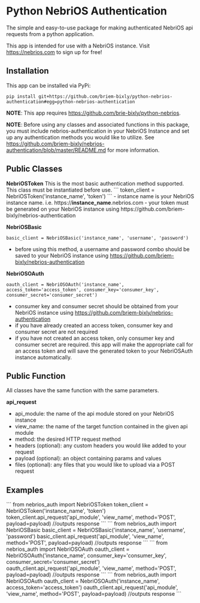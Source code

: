 # Python NebriOS Authentication

The simple and easy-to-use package for making authenticated NebriOS api requests from a python application.

This app is intended for use with a NebriOS instance. Visit https://nebrios.com to sign up for free!

<h2>Installation</h2>

This app can be installed via PyPi:
```
pip install git+https://github.com/briem-bixly/python-nebrios-authentication#egg=python-nebrios-authentication
```

<strong>NOTE</strong>: This app requires https://github.com/brie-bixly/python-nebrios.

<strong>NOTE</strong>: Before using any classes and associated functions in this package, you must include nebrios-authentication in your NebriOS Instance and set up any authentication methods you would like to utilize. See https://github.com/briem-bixly/nebrios-authentication/blob/master/README.md for more information.

<h2>Public Classes</h2>
<strong>NebriOSToken</strong>
This is the most basic authentication method supported. This class must be instantiated before use.
```
token_client = NebriOSToken('instance_name', 'token')
```
- instance name is your NebriOS instance name. i.e. https://<strong>instance_name</strong>.nebrios.com
- your token must be generated on your NebriOS instance using https://github.com/briem-bixly/nebrios-authentication

<strong>NebriOSBasic</strong>
```
basic_client = NebriOSBasic('instance_name', 'username', 'password')
```
- before using this method, a username and password combo should be saved to your NebriOS instance using https://github.com/briem-bixly/nebrios-authentication

<strong>NebriOSOAuth</strong>
```
oauth_client = NebriOSOAuth('instance_name', access_token='access_token', consumer_key='consumer_key', consumer_secret='consumer_secret')
```
- consumer key and consumer secret should be obtained from your NebriOS instance using https://github.com/briem-bixly/nebrios-authentication
- if you have already created an access token, consumer key and consumer secret are not required
- if you have not created an access token, only consumer key and consumer secret are required. this app will make the appropriate call for an access token and will save the generated token to your NebriOSAuth instance automatically.

<h2>Public Function</h2>
All classes have the same function with the same parameters.

<strong>api_request</strong>
- api_module: the name of the api module stored on your NebriOS instance
- view_name: the name of the target function contained in the given api module
- method: the desired HTTP request method
- headers (optional): any custom headers you would like added to your request
- payload (optional): an object containing params and values
- files (optional): any files that you would like to upload via a POST request

<h2>Examples</h2>
```
from nebrios_auth import NebriOSToken
token_client = NebriOSToken('instance_name', 'token')
token_client.api_request('api_module', 'view_name', method='POST', payload=payload)
//outputs response
```
```
from nebrios_auth import NebriOSBasic
basic_client = NebriOSBasic('instance_name', 'username', 'password')
basic_client.api_request('api_module', 'view_name', method='POST', payload=payload)
//outputs response
```
```
from nebrios_auth import NebriOSOAuth
oauth_client = NebriOSOAuth('instance_name', consumer_key='consumer_key', consumer_secret='consumer_secret')
oauth_client.api_request('api_module', 'view_name', method='POST', payload=payload)
//outputs response
```
```
from nebrios_auth import NebriOSOAuth
oauth_client = NebriOSOAuth('instance_name', access_token='access_token')
oauth_client.api_request('api_module', 'view_name', method='POST', payload=payload)
//outputs response
```
